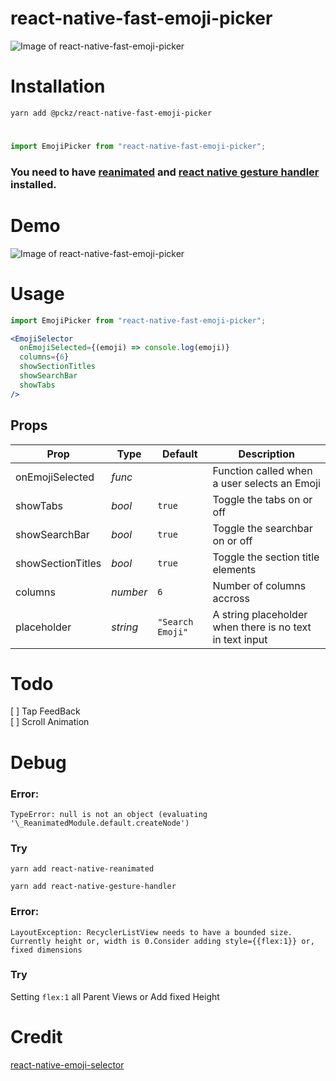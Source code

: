 # react-native-fast-emoji-picker

![Image of react-native-fast-emoji-picker](./assets/1.png)

# Installation

```
yarn add @pckz/react-native-fast-emoji-picker
```


#

```javascript
import EmojiPicker from "react-native-fast-emoji-picker";
```

### You need to have [reanimated](https://github.com/software-mansion/react-native-reanimated) and [react native gesture handler](https://github.com/software-mansion/react-native-gesture-handler) installed.

# Demo

![Image of react-native-fast-emoji-picker](./assets/2.gif)

# Usage

```javascript
import EmojiPicker from "react-native-fast-emoji-picker";
```

```jsx
<EmojiSelector
  onEmojiSelected={(emoji) => console.log(emoji)}
  columns={6}
  showSectionTitles
  showSearchBar
  showTabs
/>
```

## Props

| Prop              | Type     | Default          | Description                                              |
| ----------------- | -------- | ---------------- | -------------------------------------------------------- |
| onEmojiSelected   | _func_   |                  | Function called when a user selects an Emoji             |  |
| showTabs          | _bool_   | `true`           | Toggle the tabs on or off                                |
| showSearchBar     | _bool_   | `true`           | Toggle the searchbar on or off                           |
| showSectionTitles | _bool_   | `true`           | Toggle the section title elements                        |  |
| columns           | _number_ | `6`              | Number of columns accross                                |
| placeholder       | _string_ | `"Search Emoji"` | A string placeholder when there is no text in text input |

# Todo

[ ] Tap FeedBack <br/>
[ ] Scroll Animation

# Debug

### Error:

`TypeError: null is not an object (evaluating '\_ReanimatedModule.default.createNode')`

### Try

```
yarn add react-native-reanimated
```

```
yarn add react-native-gesture-handler
```

### Error:

`LayoutException: RecyclerListView needs to have a bounded size. Currently height or, width is 0.Consider adding style={{flex:1}} or, fixed dimensions`

### Try

Setting `flex:1` all Parent Views or Add fixed Height

# Credit

[react-native-emoji-selector](https://github.com/arronhunt/react-native-emoji-selector)
